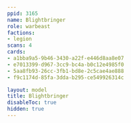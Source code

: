 ```yaml
---
ppid: 3165
name: Blightbringer
role: warbeast
factions:
- legion
scans: 4
cards:
- a1bba9a5-9b46-3430-a22f-e446d8aa8e07
- e7013399-d967-3cc9-bc4a-b0c12e4985f0
- 5aa8fb93-26cc-3fb1-bd8e-2c5cae4ae888
- f9c1174d-85fa-3dda-b295-ce549926314c

layout: model
title: Blightbringer
disableToc: true
hidden: true
---
```

